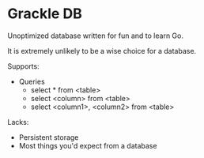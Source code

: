 # Grackle DB
Unoptimized database written for fun and to learn Go.

It is extremely unlikely to be a wise choice for a database.

Supports:
* Queries
  * select * from &lt;table&gt;
  * select &lt;column&gt; from &lt;table&gt;
  * select &lt;column1&gt;, &lt;column2&gt; from &lt;table&gt;

Lacks:
* Persistent storage
* Most things you'd expect from a database
